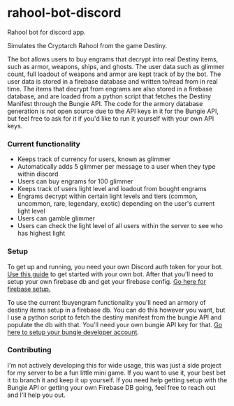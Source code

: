 # rahool-bot-discord
Rahool bot for discord app.

Simulates the Cryptarch Rahool from the game Destiny.

The bot allows users to buy engrams that decrypt into real Destiny items, such as armor, weapons, ships, and ghosts. The user data such as glimmer count,
full loadout of weapons and armor are kept track of by the bot. The user data is stored in a firebase database and written to/read from in real time. The items that decrypt from engrams
are also stored in a firebase database, and are loaded from a python script that fetches the Destiny Manifest through the Bungie API.
The code for the armory database generation is not open source due to the API keys in it for the Bungie API, but feel free to ask for it
if you'd like to run it yourself with your own API keys.

### Current functionality

* Keeps track of currency for users, known as glimmer
* Automatically adds 5 glimmer per message to a user when they type within discord
* Users can buy engrams for 100 glimmer
* Keeps track of users light level and loadout from bought engrams 
* Engrams decrypt within certain light levels and tiers (common, uncommon, rare, legendary, exotic) depending on the user's current light level
* Users can gamble glimmer
* Users can check the light level of all users within the server to see who has highest light

### Setup

To get up and running, you need your own Discord auth token for your bot. [Use this guide](https://medium.com/@renesansz/tutorial-creating-a-simple-discord-bot-9465a2764dc0) to get started with your own bot. After that you'll need to setup your own firebase db and get your firebase config. [Go here for firebase setup.](https://firebase.google.com/docs/web/setup?authuser=0) 

To use the current !buyengram functionality you'll need an armory of destiny items setup in a firebase db. You can do this however you want, but I use a python script to fetch the destiny manifest from the bungie API and populate the db with that. You'll need your own bungie API key for that. [Go here to setup your bungie developer account](http://destinydevs.github.io/BungieNetPlatform/docs/API-Key). 


### Contributing

I'm not actively developing this for wide usage, this was just a side project for my server to be a fun little mini game. If you want to use it, your best bet it to branch it and keep it up yourself. If you need help getting setup with the Bungie API or getting your own Firebase DB going, feel free to reach out and I'll help you out.
